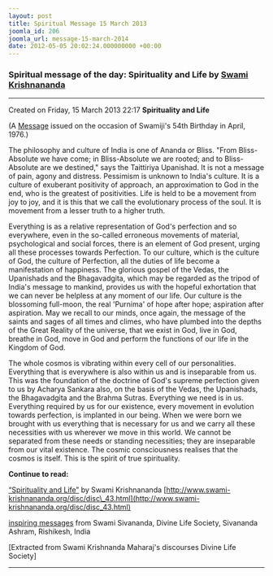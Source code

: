 ```yaml
---
layout: post
title: Spiritual Message 15 March 2013
joomla_id: 206
joomla_url: message-15-march-2014
date: 2012-05-05 20:02:24.000000000 +00:00
---
```

  

### **Spiritual message of the day:**  **Spirituality and Life by** [**Swami Krishnananda**](http://www.swami-krishnananda.org/about.html)

* * *  


Created on Friday, 15 March 2013 22:17
**Spirituality and Life**

(A [Message](http://www.swami-krishnananda.org/disc/disc_43.html) issued on the occasion of Swamiji's 54th Birthday in April, 1976.)

The philosophy and culture of India is one of Ananda or Bliss. "From Bliss-Absolute we have come; in Bliss-Absolute we are rooted; and to Bliss-Absolute are we destined," says the Taittiriya Upanishad. It is not a message of pain, agony and distress. Pessimism is unknown to India's culture. It is a culture of exuberant positivity of approach, an approximation to God in the end, who is the greatest of positivities. Life is held to be a movement from joy to joy, and it is this that we call the evolutionary process of the soul. It is movement from a lesser truth to a higher truth.

Everything is as a relative representation of God's perfection and so everywhere, even in the so-called erroneous movements of material, psychological and social forces, there is an element of God present, urging all these processes towards Perfection. To our culture, which is the culture of God, the culture of Perfection, all the duties of life become a manifestation of happiness. The glorious gospel of the Vedas, the Upanishads and the Bhagavadgita, which may be regarded as the tripod of India's message to mankind, provides us with the hopeful exhortation that we can never be helpless at any moment of our life. Our culture is the blossoming full-moon, the real 'Purnima' of hope after hope; aspiration after aspiration. May we recall to our minds, once again, the message of the saints and sages of all times and climes, who have plumbed into the depths of the Great Reality of the universe, that we exist in God, live in God, breathe in God, move in God and perform the functions of our life in the Kingdom of God.

The whole cosmos is vibrating within every cell of our personalities. Everything that is everywhere is also within us and is inseparable from us. This was the foundation of the doctrine of God's supreme perfection given to us by Acharya Sankara also, on the basis of the Vedas, the Upanishads, the Bhagavadgita and the Brahma Sutras. Everything we need is in us. Everything required by us for our existence, every movement in evolution towards perfection, is implanted in our being. When we were born we brought with us everything that is necessary for us and we carry all these necessities with us wherever we move in this world. We cannot be separated from these needs or standing necessities; they are inseparable from our vital existence. The cosmic consciousness realises that the cosmos is itself. This is the spirit of true spirituality.

**Continue to read:**

[“Spirituality and Life”](http://www.swami-krishnananda.org/disc/disc_43.html) by Swami Krishnananda [http://www.swami-krishnananda.org/disc/disc\_43.html](http://www.swami-krishnananda.org/disc/disc_43.html)

[inspiring messages](http://www.dlshq.org/messages/messages.htm) from Swami Sivananda, Divine Life Society, Sivananda Ashram, Rishikesh, India  


[Extracted from Swami Krishnanda Maharaj's discourses Divine Life Society]

* * *





  
